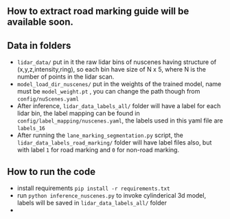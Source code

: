 ## How to extract road marking guide will be available soon.

## Data in folders
- `lidar_data/` put in it the raw lidar bins of nuscenes having structure of (x,y,z,intensity,ring), so each bin have size of N x 5, where N is the number of points in the lidar scan.
- `model_load_dir_nuscenes/` put in the weights of the trained model, name must be `model_weight.pt` ,  you can change the path though from `config/nuScenes.yaml` 
- After inference, `lidar_data_labels_all/` folder will have a label for each lidar bin, the label mapping can be found in `config/label_mapping/nuscenes.yaml`,  the labels used in this yaml file are `labels_16`
- After running the `lane_marking_segmentation.py` script, the `lidar_data_labels_road_marking/` folder will have label files also, but with label `1` for road marking and `0` for non-road marking.

## How to run the code
- install requirements `pip install -r requirements.txt`
- run  `python inference_nuscenes.py` to invoke cylinderical 3d model, labels will be saved in `lidar_data_labels_all/` folder
- 

